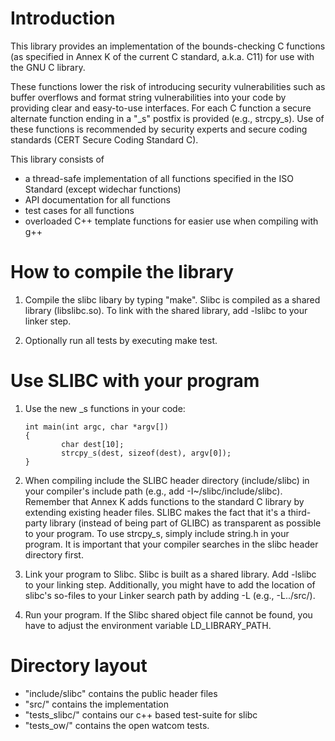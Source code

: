 # Introduction
This library provides an implementation of the bounds-checking C functions 
(as specified in Annex K of the current C standard, a.k.a. C11) for use with
the GNU C library. 

These functions lower the risk of introducing security vulnerabilities
such as buffer overflows and format string vulnerabilities into your code by providing 
clear and easy-to-use interfaces. For each C function a secure alternate function ending
in a "_s" postfix is provided (e.g., strcpy_s). Use of these functions is recommended 
by security experts and secure coding standards (CERT Secure Coding Standard C). 

This library consists of
* a thread-safe implementation of all functions specified in the ISO Standard (except widechar functions)
* API documentation for all functions
* test cases for all functions
* overloaded C++ template functions for easier use when compiling with g++ 


# How to compile the library
1. Compile the slibc libary by typing "make". 
   Slibc is compiled as a shared library (libslibc.so). To link with the shared library, add -lslibc to your linker step.

2. Optionally run all tests by executing make test. 


# Use SLIBC with your program
1. Use the new _s functions in your code:

    ```#include <string.h>
    int main(int argc, char *argv[])
    {
            char dest[10];
            strcpy_s(dest, sizeof(dest), argv[0]);
    }

2. When compiling include the SLIBC header directory (include/slibc) in your
   compiler's include path (e.g., add -I~/slibc/include/slibc). Remember 
   that Annex K adds functions to the standard C library by extending 
   existing header files. SLIBC makes the fact that it's a third-party library 
   (instead of being part of GLIBC) as transparent as possible to your program. 
   To use strcpy_s, simply include string.h in your program. It is important 
   that your compiler searches in the slibc header directory first.

3. Link your program to Slibc. Slibc is built as a shared library. 
   Add -lslibc to your linking step. 
   Additionally, you might have to add the location of slibc's so-files to your Linker 
   search path by adding -L (e.g., -L../src/).

4. Run your program. If the Slibc shared object file cannot be found, you have to adjust 
   the environment variable LD_LIBRARY_PATH. 


# Directory layout
* "include/slibc" contains the public header files
* "src/" contains the implementation
* "tests_slibc/" contains our c++ based test-suite for slibc
* "tests_ow/" contains the open watcom tests.